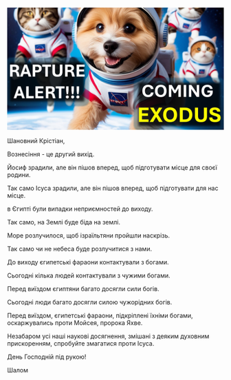 ![Video cover image](../cover.jpg "cover photo")

Шановний Крістіан,

Вознесіння - це другий вихід.

Йосиф зрадили, але він пішов вперед, щоб підготувати місце для своєї родини.

Так само Ісуса зрадили, але він пішов вперед, щоб підготувати для нас місце.

в Єгипті були випадки неприємностей до виходу.

Так само, на Землі буде біда на землі.

Море розлучилося, щоб ізраїльтяни пройшли наскрізь.

Так само чи не небеса буде розлучитися з нами.

До виходу єгипетські фараони контактували з богами.

Сьогодні кілька людей контактували з чужими богами.

Перед виїздом єгиптяни багато досягли сили богів.

Сьогодні люди багато досягли силою чужорідних богів.

Перед виїздом, єгипетські фараони, підкріплені їхніми богами, оскаржувались проти Мойсея, пророка Яхве.

Незабаром усі наші наукові досягнення, змішані з деяким духовним прискоренням, спробуйте змагатися проти Ісуса.

День Господній під рукою!

Шалом